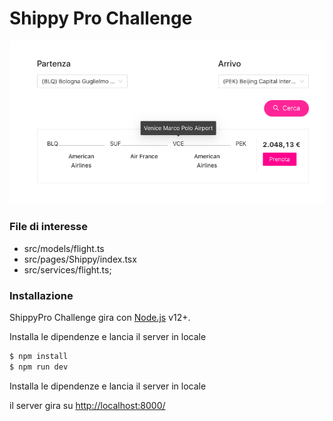 # Shippy Pro Challenge
![Screenshot](/src/assets/screenshot.png?raw=true "ShippyPro")
### File di interesse
- src/models/flight.ts
- src/pages/Shippy/index.tsx
- src/services/flight.ts;

### Installazione

ShippyPro Challenge gira con [Node.js](https://nodejs.org/) v12+.

Installa le dipendenze e lancia il server in locale

```sh
$ npm install
$ npm run dev
```

Installa le dipendenze e lancia il server in locale

il server gira su [http://localhost:8000/](http://localhost:8000/)